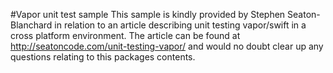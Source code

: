 #Vapor unit test sample
This sample is kindly provided by Stephen Seaton-Blanchard in relation to an article describing unit testing vapor/swift in a cross platform environment.
The article can be found at http://seatoncode.com/unit-testing-vapor/ and would no doubt clear up any questions relating to this packages contents.

